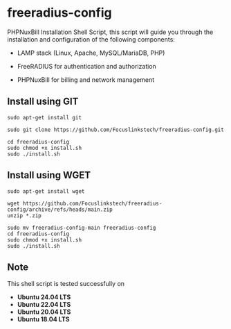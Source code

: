 # freeradius-config
PHPNuxBill Installation Shell Script, this script will guide you through the installation and configuration of the following components:
- LAMP stack (Linux, Apache, MySQL/MariaDB, PHP)               
* FreeRADIUS for authentication and authorization          
+ PHPNuxBill for billing and network management          

## Install using GIT
```
sudo apt-get install git
```
```
sudo git clone https://github.com/Focuslinkstech/freeradius-config.git
```
```
cd freeradius-config
sudo chmod +x install.sh
sudo ./install.sh
```
## Install using WGET
```
sudo apt-get install wget
```
```
wget https://github.com/Focuslinkstech/freeradius-config/archive/refs/heads/main.zip
unzip *.zip
```
```
sudo mv freeradius-config-main freeradius-config
cd freeradius-config
sudo chmod +x install.sh
sudo ./install.sh
```

## Note
This shell script is tested successfully on

- **Ubuntu 24.04  LTS**
- **Ubuntu 22.04  LTS**
- **Ubuntu 20.04  LTS**
- **Ubuntu 18.04  LTS**

